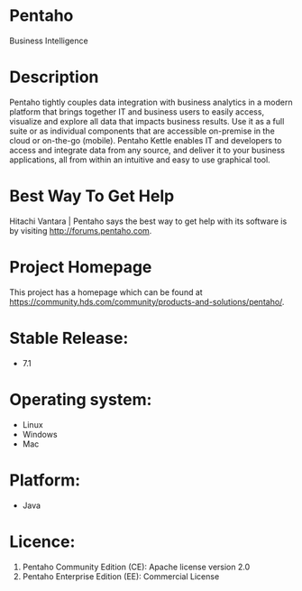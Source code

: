 # Pentaho
Business Intelligence
# Description
Pentaho tightly couples data integration with business analytics in a modern platform that brings together IT and business users to 
easily access, visualize and explore all data that impacts business results. Use it as a full suite or as individual components that 
are accessible on-premise in the cloud or on-the-go (mobile). Pentaho Kettle enables IT and developers to access and integrate data 
from any source, and deliver it to your business applications, all from within an intuitive and easy to use graphical tool.

# Best Way To Get Help 
Hitachi Vantara | Pentaho says the best way to get help with its software is by visiting http://forums.pentaho.com. 

# Project Homepage 
This project has a homepage which can be found at https://community.hds.com/community/products-and-solutions/pentaho/. 

# Stable Release:
  - 7.1 
 
# Operating system:
  - Linux 
  - Windows 
  - Mac 
  
# Platform:
  - Java
 
# Licence: 
  1) Pentaho Community Edition (CE): Apache license version 2.0
  2) Pentaho Enterprise Edition (EE): Commercial License
